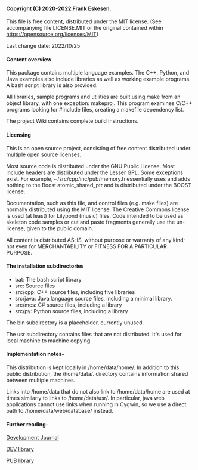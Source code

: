 #### Copyright (C) 2020-2022 Frank Eskesen.

This file is free content, distributed under the MIT license.
(See accompanying file LICENSE.MIT or the original contained
within https://opensource.org/licenses/MIT)

Last change date: 2022/10/25

#### Content overview
This package contains multiple language examples.
The C++, Python, and Java examples also include libraries as well as working
example programs.
A bash script library is also provided.

All libraries, sample programs and utilities are built using make from an
object library, with one exception: makeproj.
This program examines C/C++ programs looking for #include files, creating
a makefile dependency list.

The project Wiki contains complete build instructions.

#### Licensing
This is an open source project, consisting of free content distributed under
multiple open source licenses.

Most source code is distributed under the GNU Public License.
Most include headers are distributed under the Lesser GPL.
Some exceptions exist.
For example, ~/src/cpp/inc/pub/memory.h essentially uses and adds nothing to
the Boost atomic_shared_ptr and is distributed under the BOOST license.

Documentation, such as this file, and control files (e.g. make files) are
normally distributed using the MIT license.
The Creative Commons license is used (at least) for Lilypond (music) files.
Code intended to be used as skeleton code samples or cut and paste fragments
generally use the un-license, given to the public domain.

All content is distributed AS-IS, without purpose or warranty of any kind;
not even for MERCHANTABILITY or FITNESS FOR A PARTICULAR PURPOSE.

#### The installation subdirectories
- bat: The bash script library
- src: Source files
- src/cpp: C++ source files, including five libraries
- src/java: Java language source files, including a minimal library.
- src/mcs: C# source files, including a library
- src/py: Python source files, including a library

The bin subdirectory is a placeholder, currently unused.

The usr subdirectory contains files that are not distributed.
It's used for local machine to machine copying.

#### Implementation notes-
This distribution is kept locally in /home/data/home/.
In addition to this public distribution, the /home/data/. directory contains
information shared between multiple machines.

Links into /home/data that do not also link to /home/data/home
are used at times similarly to links to /home/data/usr/.
In particular, java web applications cannot use links when running
in Cygwin, so we use a direct path to /home/data/web/database/
instead.

#### Further reading-

[Development Journal](/src/doc/Journal/Journal.md)

[DEV library](/src/cpp/lib/dev/README.md)

[PUB library](/src/cpp/lib/pub/README.md)

